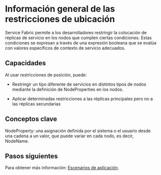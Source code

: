 <properties
   pageTitle="Restricciones de posición de orquestación del clúster de Service Fabric"
   description="Información general conceptual de las restricciones de posición en Service Fabric"
   services="service-fabric"
   documentationCenter=".net"
   authors="GaugeField"
   manager="timlt"
   editor=""/>

<tags
   ms.service="Service-Fabric"
   ms.devlang="dotnet"
   ms.topic="article"
   ms.tgt_pltfrm="NA"
   ms.workload="NA"
   ms.date="03/17/2015"
   ms.author="abhic"/>

# Información general de las restricciones de ubicación

Service Fabric permite a los desarrolladores restringir la colocación de réplicas de servicio en los nodos que cumplen ciertas condiciones. Estas condiciones se expresan a través de una expresión booleana que se evalúa con valores específicos de contexto de servicio adecuados.


## Capacidades
Al usar restricciones de posición, puede:

- Restringir un tipo diferente de servicios en distintos tipos de nodos mediante la definición de NodeProperties en los nodos.

- Aplicar determinadas restricciones a las réplicas principales pero no a las réplicas secundarias


## Conceptos clave
NodeProperty: una asignación definida por el sistema o el usuario desde una cadena a un valor, que puede variar en cada nodo, es decir, NodeName.


<!--Every topic should have next steps and links to the next logical set of content to keep the customer engaged-->
## Pasos siguientes

Para obtener más información: [Escenarios de aplicación](../service-fabric-application-scenarios).
 

<!---HONumber=August15_HO6-->